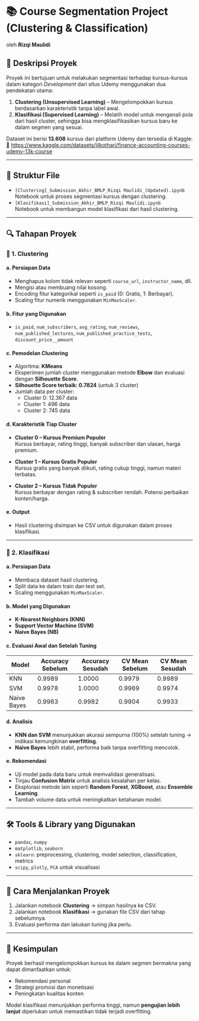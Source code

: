 # 📚 Course Segmentation Project (Clustering & Classification)
oleh **Rizqi Maulidi**

## 🧩 Deskripsi Proyek
Proyek ini bertujuan untuk melakukan segmentasi terhadap kursus-kursus dalam kategori *Development* dari situs Udemy menggunakan dua pendekatan utama:
1. **Clustering (Unsupervised Learning)** – Mengelompokkan kursus berdasarkan karakteristik tanpa label awal.
2. **Klasifikasi (Supervised Learning)** – Melatih model untuk mengenali pola dari hasil cluster, sehingga bisa mengklasifikasikan kursus baru ke dalam segmen yang sesuai.

Dataset ini berisi **13.608** kursus dari platform Udemy dan tersedia di Kaggle:
🔗 https://www.kaggle.com/datasets/jilkothari/finance-accounting-courses-udemy-13k-course

---

## 📂 Struktur File
- `[Clustering]_Submission_Akhir_BMLP_Rizqi Maulidi_(Updated).ipynb`  
  Notebook untuk proses segmentasi kursus dengan clustering.
- `[Klasifikasi]_Submission_Akhir_BMLP_Rizqi Maulidi.ipynb`  
  Notebook untuk membangun model klasifikasi dari hasil clustering.

---

## 🔍 Tahapan Proyek

### 🔹 1. Clustering

#### a. Persiapan Data
- Menghapus kolom tidak relevan seperti `course_url`, `instructor_name`, dll.
- Mengisi atau membuang nilai kosong.
- Encoding fitur kategorikal seperti `is_paid` (0: Gratis, 1: Berbayar).
- Scaling fitur numerik menggunakan `MinMaxScaler`.

#### b. Fitur yang Digunakan
- `is_paid`, `num_subscribers`, `avg_rating`, `num_reviews`, `num_published_lectures`, `num_published_practice_tests`, `discount_price__amount`

#### c. Pemodelan Clustering
- Algoritma: **KMeans**
- Eksperimen jumlah cluster menggunakan metode **Elbow** dan evaluasi dengan **Silhouette Score**.
- **Silhouette Score terbaik: 0.7824** (untuk 3 cluster)
- Jumlah data per cluster:
  - Cluster 0: 12.367 data
  - Cluster 1: 496 data
  - Cluster 2: 745 data

#### d. Karakteristik Tiap Cluster
- **Cluster 0 – Kursus Premium Populer**  
  Kursus berbayar, rating tinggi, banyak subscriber dan ulasan, harga premium.

- **Cluster 1 – Kursus Gratis Populer**  
  Kursus gratis yang banyak diikuti, rating cukup tinggi, namun materi terbatas.

- **Cluster 2 – Kursus Tidak Populer**  
  Kursus berbayar dengan rating & subscriber rendah. Potensi perbaikan konten/harga.

#### e. Output
- Hasil clustering disimpan ke CSV untuk digunakan dalam proses klasifikasi.

---

### 🔹 2. Klasifikasi

#### a. Persiapan Data
- Membaca dataset hasil clustering.
- Split data ke dalam train dan test set.
- Scaling menggunakan `MinMaxScaler`.

#### b. Model yang Digunakan
- **K-Nearest Neighbors (KNN)**
- **Support Vector Machine (SVM)**
- **Naive Bayes (NB)**

#### c. Evaluasi Awal dan Setelah Tuning

| Model                        | Accuracy Sebelum | Accuracy Sesudah | CV Mean Sebelum | CV Mean Sesudah |
|-----------------------------|------------------|------------------|------------------|------------------|
| KNN                         | 0.9989           | 1.0000           | 0.9979           | 0.9989           |
| SVM                         | 0.9978           | 1.0000           | 0.9969           | 0.9974           |
| Naive Bayes                 | 0.9963           | 0.9982           | 0.9904           | 0.9933           |

#### d. Analisis
- **KNN dan SVM** menunjukkan akurasi sempurna (100%) setelah tuning → indikasi kemungkinan **overfitting**.
- **Naive Bayes** lebih stabil, performa baik tanpa overfitting mencolok.

#### e. Rekomendasi
- Uji model pada data baru untuk memvalidasi generalisasi.
- Tinjau **Confusion Matrix** untuk analisis kesalahan per kelas.
- Eksplorasi metode lain seperti **Random Forest**, **XGBoost**, atau **Ensemble Learning**.
- Tambah volume data untuk meningkatkan ketahanan model.

---

## 🛠️ Tools & Library yang Digunakan
- `pandas`, `numpy`
- `matplotlib`, `seaborn`
- `sklearn`: preprocessing, clustering, model selection, classification, metrics
- `scipy`, `plotly`, `PCA` untuk visualisasi

---

## 🚀 Cara Menjalankan Proyek
1. Jalankan notebook **Clustering** → simpan hasilnya ke CSV.
2. Jalankan notebook **Klasifikasi** → gunakan file CSV dari tahap sebelumnya.
3. Evaluasi performa dan lakukan tuning jika perlu.

---

## 📌 Kesimpulan
Proyek berhasil mengelompokkan kursus ke dalam segmen bermakna yang dapat dimanfaatkan untuk:
- Rekomendasi personal
- Strategi promosi dan monetisasi
- Peningkatan kualitas konten

Model klasifikasi menunjukkan performa tinggi, namun **pengujian lebih lanjut** diperlukan untuk memastikan tidak terjadi overfitting.
